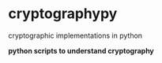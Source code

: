 # cryptographypy
cryptographic implementations in python

**python scripts  to understand  cryptography**
